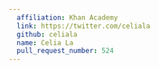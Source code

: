```yaml
---
  affiliation: Khan Academy
  link: https://twitter.com/celiala
  github: celiala
  name: Celia La
  pull_request_number: 524
---
```

